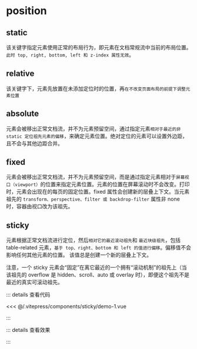 <script lang="ts" setup>
    import StickyDemo1 from '../.vitepress/components/sticky/demo-1.vue'
</script>


# position

## static

该关键字指定元素使用正常的布局行为，即元素在文档常规流中当前的布局位置。`此时 top, right, bottom, left 和 z-index 属性无效`。

## relative

该关键字下，元素先放置在未添加定位时的位置，再`在不改变页面布局的前提下调整元素位置`

## absolute

元素会被移出正常文档流，并不为元素预留空间，通过指定元素`相对于最近的非 static 定位祖先元素的偏移`，来确定元素位置。绝对定位的元素可以设置外边距，且不会与其他边距合并。

## fixed

元素会被移出正常文档流，并不为元素预留空间，而是通过指定元素相对于`屏幕视口（viewport）`的位置来指定元素位置。元素的位置在屏幕滚动时不会改变。打印时，元素会出现在的每页的固定位置。fixed 属性会创建新的层叠上下文。当元素祖先的 `transform、perspective、filter 或 backdrop-filter` 属性非 none 时，容器由视口改为该祖先。

## sticky

元素根据正常文档流进行定位，然后`相对它的最近滚动祖先`和 `最近块级祖先`，包括 table-related 元素，`基于 top、right、bottom 和 left 的值进行偏移`。偏移值不会影响任何其他元素的位置。 该值总是创建一个新的层叠上下文。

注意，一个 sticky 元素会“固定”在离它最近的一个拥有“滚动机制”的祖先上（当该祖先的 overflow 是 hidden、scroll、auto 或 overlay 时），即便这个祖先不是最近的真实可滚动祖先。

::: details 查看代码

<<< @/.vitepress/components/sticky/demo-1.vue

:::

::: details 查看效果

<StickyDemo1 />

:::

